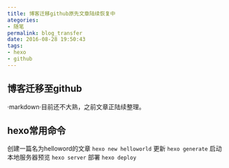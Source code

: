 ```yaml
---
title: 博客迁移github原先文章陆续恢复中
ategories:
- 随笔
permalink: blog_transfer
date: 2016-08-28 19:50:43
tags:
- hexo
- github
---
```

## 博客迁移至github
·markdown·目前还不大熟，之前文章正陆续整理。
## hexo常用命令
创建一篇名为helloword的文章
`hexo new helloworld`
更新
`hexo generate`
启动本地服务器预览
`hexo server`
部署
`hexo deploy`
